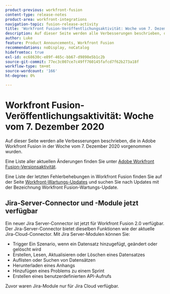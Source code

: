 ```yaml
---
product-previous: workfront-fusion
content-type: release-notes
product-area: workfront-integrations
navigation-topic: fusion-release-activity
title: 'Workfront Fusion-Veröffentlichungsaktivität: Woche vom 7. Dezember 2020'
description: Auf dieser Seite werden alle Verbesserungen beschrieben, die in Adobe Workfront Fusion in der Woche vom 7. Dezember 2020 vorgenommen wurden.
author: Luke
feature: Product Announcements, Workfront Fusion
recommendations: noDisplay, noCatalog
hidefromtoc: true
exl-id: ec68630c-e89f-465c-bb67-d9898e5b1c2b
source-git-commit: 77ec3c007ce7c49ff760145fafcd7f62b273a18f
workflow-type: tm+mt
source-wordcount: '166'
ht-degree: 0%

---
```


# Workfront Fusion-Veröffentlichungsaktivität: Woche vom 7. Dezember 2020

Auf dieser Seite werden alle Verbesserungen beschrieben, die in Adobe Workfront Fusion in der Woche vom 7. Dezember 2020 vorgenommen wurden.

Eine Liste aller aktuellen Änderungen finden Sie unter [Adobe Workfront Fusion-Versionsaktivität](/help/workfront-fusion/fusion-product-releases/fusion-release-activity.md).

Eine Liste der letzten Fehlerbehebungen in Workfront Fusion finden Sie auf der Seite [Workfront-Wartungs-Updates](https://experienceleague.adobe.com/docs/workfront-known-issues/releases/current-updates.html?lang=de) und suchen Sie nach Updates mit der Bezeichnung Workfront Fusion-Wartungs-Update.

## Jira-Server-Connector und -Module jetzt verfügbar

Ein neuer Jira Server-Connector ist jetzt für Workfront Fusion 2.0 verfügbar. Der Jira-Server-Connector bietet dieselben Funktionen wie der aktuelle Jira-Cloud-Connector. Mit Jira Server-Modulen können Sie:

* Trigger Ein Szenario, wenn ein Datensatz hinzugefügt, geändert oder gelöscht wird
* Erstellen, Lesen, Aktualisieren oder Löschen eines Datensatzes
* Auflisten oder Suchen von Datensätzen
* Herunterladen eines Anhangs
* Hinzufügen eines Problems zu einem Sprint
* Erstellen eines benutzerdefinierten API-Aufrufs

Zuvor waren Jira-Module nur für Jira Cloud verfügbar.
